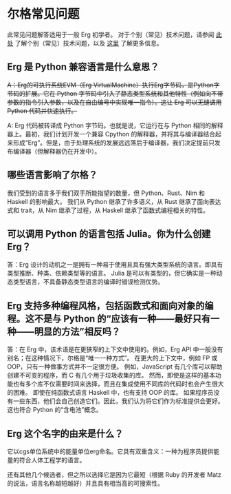 # 尔格常见问题

此常见问题解答适用于一般 Erg 初学者。
对于个别（常见）技术问题，请参阅 [此处](./faq_technical.md) 了解个别（常见）技术问题，以及
[这里](./dev_guide/faq_syntax.md) 了解更多信息。

## Erg 是 Python 兼容语言是什么意思？

~~A：Erg的可执行系统EVM（Erg VirtualMachine）执行Erg字节码，是Python字节码的扩展。它在 Python 字节码中引入了静态类型系统和其他特性（例如向不带参数的指令引入参数，以及在自由编号中实现唯一指令）。这让 Erg 可以无缝调用 Python 代码并快速执行。~~

A: Erg 代码被转译成 Python 字节码。也就是说，它运行在与 Python 相同的解释器上。最初，我们计划开发一个兼容 Cpython 的解释器，并将其与编译器结合起来形成“Erg”。但是，由于处理系统的发展远远落后于编译器，我们决定提前只发布编译器（但解释器仍在开发中）。

## 哪些语言影响了尔格？

我们受到的语言多于我们双手所能指望的数量，但 Python、Rust、Nim 和 Haskell 的影响最大。
我们从 Python 继承了许多语义，从 Rust 继承了面向表达式和 trait，从 Nim 继承了过程，从 Haskell 继承了函数式编程相关的特性。

## 可以调用 Python 的语言包括 Julia。你为什么创建 Erg？

答：Erg 设计的动机之一是拥有一种易于使用且具有强大类型系统的语言。即具有类型推断、种类、依赖类型等的语言。
Julia 是可以有类型的，但它确实是一种动态类型语言，不具备静态类型语言的编译时错误检测优势。

## Erg 支持多种编程风格，包括函数式和面向对象的编程。这不是与 Python 的“应该有一种——最好只有一种——明显的方法”相反吗？

答：在 Erg 中，该术语是在更狭窄的上下文中使用的。例如，Erg API 中一般没有别名；在这种情况下，尔格是“唯一一种方式”。
在更大的上下文中，例如 FP 或 OOP，只有一种做事方式并不一定很方便。
例如，JavaScript 有几个库可以帮助创建不可变的程序，而 C 有几个用于垃圾收集的库。
然而，即使是这样的基本功能也有多个库不仅需要时间来选择，而且在集成使用不同库的代码时也会产生很大的困难。
即使在纯函数式语言 Haskell 中，也有支持 OOP 的库。
如果程序员没有一些东西，他们会自己创造它们。因此，我们认为将它们作为标准提供会更好。
这也符合 Python 的“含电池”概念。

## Erg 这个名字的由来是什么？

它以cgs单位系统中的能量单位erg命名。它具有双重含义：一种为程序员提供能量的符合人体工程学的语言。

还有其他几个候选者，但之所以选择它是因为它最短（根据 Ruby 的开发者 Matz 的说法，语言名称越短越好）并且具有相当高的可搜索性。